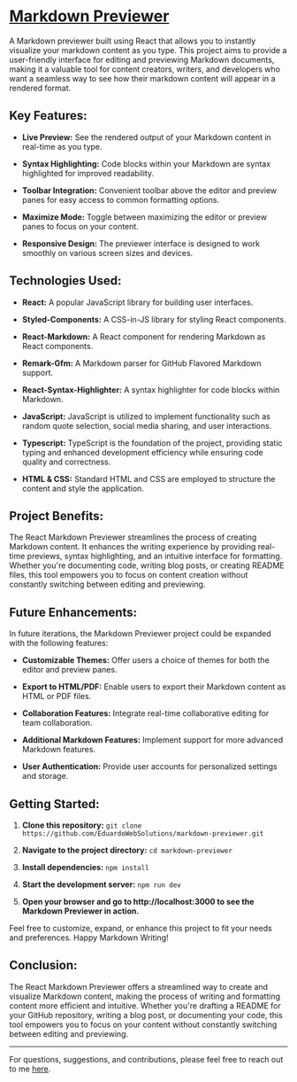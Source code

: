 # <a href="https://eduardowebsolutions.github.io/markdown-previewer/" target="_blank">Markdown Previewer</a>

A Markdown previewer built using React that allows you to instantly visualize your markdown content as you type. This project aims to provide a user-friendly interface for editing and previewing Markdown documents, making it a valuable tool for content creators, writers, and developers who want a seamless way to see how their markdown content will appear in a rendered format.

## Key Features:

- **Live Preview:** See the rendered output of your Markdown content in real-time as you type.
  
- **Syntax Highlighting:** Code blocks within your Markdown are syntax highlighted for improved readability.
  
- **Toolbar Integration:** Convenient toolbar above the editor and preview panes for easy access to common formatting options.

- **Maximize Mode:** Toggle between maximizing the editor or preview panes to focus on your content.
  
- **Responsive Design:** The previewer interface is designed to work smoothly on various screen sizes and devices.

## Technologies Used:

- **React:** A popular JavaScript library for building user interfaces.
  
- **Styled-Components:** A CSS-in-JS library for styling React components.
  
- **React-Markdown:** A React component for rendering Markdown as React components.
  
- **Remark-Gfm:** A Markdown parser for GitHub Flavored Markdown support.
  
- **React-Syntax-Highlighter:** A syntax highlighter for code blocks within Markdown.

- **JavaScript:** JavaScript is utilized to implement functionality such as random quote selection, social media sharing, and user interactions.

- **Typescript:** TypeScript is the foundation of the project, providing static typing and enhanced development efficiency while ensuring code quality and correctness.

- **HTML & CSS:** Standard HTML and CSS are employed to structure the content and style the application.

## Project Benefits:

The React Markdown Previewer streamlines the process of creating Markdown content. It enhances the writing experience by providing real-time previews, syntax highlighting, and an intuitive interface for formatting. Whether you're documenting code, writing blog posts, or creating README files, this tool empowers you to focus on content creation without constantly switching between editing and previewing.

## Future Enhancements:
In future iterations, the Markdown Previewer project could be expanded with the following features:

- **Customizable Themes:** Offer users a choice of themes for both the editor and preview panes.
  
- **Export to HTML/PDF:** Enable users to export their Markdown content as HTML or PDF files.
  
- **Collaboration Features:** Integrate real-time collaborative editing for team collaboration.
  
- **Additional Markdown Features:** Implement support for more advanced Markdown features.
  
- **User Authentication:** Provide user accounts for personalized settings and storage.


## Getting Started:

1. **Clone this repository:** ` git clone https://github.com/EduardoWebSolutions/markdown-previewer.git `

1. **Navigate to the project directory:** ` cd markdown-previewer `

1. **Install dependencies:** ` npm install `

1. **Start the development server:** ` npm run dev `

1. **Open your browser and go to http://localhost:3000 to see the Markdown Previewer in action.**
   
Feel free to customize, expand, or enhance this project to fit your needs and preferences. Happy Markdown Writing!

## Conclusion:

The React Markdown Previewer offers a streamlined way to create and visualize Markdown content, making the process of writing and formatting content more efficient and intuitive. Whether you're drafting a README for your GitHub repository, writing a blog post, or documenting your code, this tool empowers you to focus on your content without constantly switching between editing and previewing.

---

For questions, suggestions, and contributions, please feel free to reach out to me [here](https://github.com/EduardoWebSolutions/).


